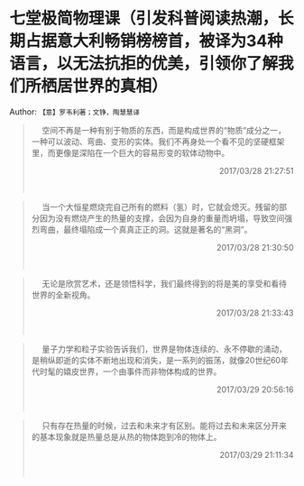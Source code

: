 # 七堂极简物理课（引发科普阅读热潮，长期占据意大利畅销榜榜首，被译为34种语言，以无法抗拒的优美，引领你了解我们所栖居世界的真相） 
Author: `【意】罗韦利著；文铮，陶慧慧译` 
> &emsp; 
> 空间不再是一种有别于物质的东西，而是构成世界的“物质”成分之一，一种可以波动、弯曲、变形的实体。我们不再身处一个看不见的坚硬框架里，而更像是深陷在一个巨大的容易形变的软体动物中。
> 
> <p align="right"> 2017/03/28 21:27:51 </p>
> &emsp;
> &emsp; 
> 当一个大恒星燃烧完自己所有的燃料（氢）时，它就会熄灭。残留的部分因为没有燃烧产生的热量的支撑，会因为自身的重量而坍塌，导致空间强烈弯曲，最终塌陷成一个真真正正的洞。这就是著名的“黑洞”。
> 
> <p align="right"> 2017/03/28 21:30:50 </p>
> &emsp;
> &emsp; 
> 无论是欣赏艺术，还是领悟科学，我们最终得到的将是美的享受和看待世界的全新视角。
> 
> <p align="right"> 2017/03/28 21:33:43 </p>
> &emsp;
> &emsp; 
> 量子力学和粒子实验告诉我们，世界是物体连续的、永不停歇的涌动，是稍纵即逝的实体不断地出现和消失，是一系列的振荡，就像20世纪60年代时髦的嬉皮世界，一个由事件而非物体构成的世界。
> 
> <p align="right"> 2017/03/29 20:56:16 </p>
> &emsp;
> &emsp; 
> 只有存在热量的时候，过去和未来才有区别。能将过去和未来区分开来的基本现象就是热量总是从热的物体跑到冷的物体上。
> 
> <p align="right"> 2017/03/29 21:11:34 </p>
> &emsp;

